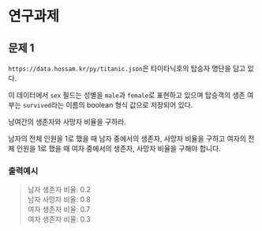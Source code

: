 # 연구과제

## 문제 1

`https://data.hossam.kr/py/titanic.json`은 타이타닉호의 탑승자 명단을 담고 있다.

이 데이터에서 `sex` 필드는 성별을 `male`과 `female`로 표현하고 있으며 탑승객의 생존 여부는 `survived`라는 이름의 boolean 형식 값으로 저장되어 있다.

남여간의 생존자와 사망자 비율을 구하라.

남자의 전체 인원을 1로 했을 때 남자 중에서의 생존자, 사망자 비율을 구하고 여자의 전체 인원을 1로 했을 때 여자 중에서의 생존자, 사망자 비율을 구해야 합니다.

### 출력예시

> 남자 생존자 비율: 0.2<br/>
> 남자 사망자 비율: 0.8<br/>
> 여자 생존자 비율: 0.7<br/>
> 여자 생존자 비율: 0.3
